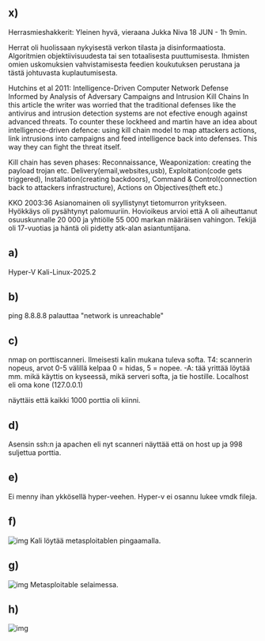 ## x)
Herrasmieshakkerit: Yleinen hyvä, vieraana Jukka Niva 18 JUN - 1h 9min. 

Herrat oli huolissaan nykyisestä verkon tilasta ja disinformaatiosta. Algoritmien objektiivisuudesta tai sen totaalisesta puuttumisesta. Ihmisten omien uskomuksien vahvistamisesta feedien koukutuksen perustana ja tästä johtuvasta kuplautumisesta.

Hutchins et al 2011: Intelligence-Driven Computer Network Defense Informed by Analysis of Adversary Campaigns and Intrusion Kill Chains
In this article the writer was worried that the traditional defenses like the antivirus and intrusion detection systems are not efective enough against advanced threats. To counter these lockheed and martin have an idea about intelligence-driven defence: using kill chain model to map attackers actions, link intrusions into campaigns and feed intelligence back into defenses. This way they can fight the threat itself.

Kill chain has seven phases: Reconnaissance, Weaponization: creating the payload trojan etc.
Delivery(email,websites,usb), Exploitation(code gets triggered), Installation(creating backdoors), Command & Control(connection back to attackers infrastructure), Actions on Objectives(theft etc.)

KKO 2003:36
Asianomainen oli syyllistynyt tietomurron yritykseen. Hyökkäys oli pysähtynyt palomuuriin. Hovioikeus arvioi että A oli aiheuttanut osuuskunnalle 20 000 ja yhtiölle 55 000 markan määräisen vahingon. Tekijä oli 17-vuotias ja häntä oli pidetty atk-alan asiantuntijana.

## a)
Hyper-V Kali-Linux-2025.2

## b)
ping 8.8.8.8 palauttaa "network is unreachable"

## c)
nmap on porttiscanneri. Ilmeisesti kalin mukana tuleva softa. T4: scannerin nopeus, arvot 0-5 välillä kelpaa 0 = hidas, 5 = nopee. -A: tää yrittää löytää mm. mikä käyttis on kyseessä, mikä serveri softa, ja tie hostille. Localhost eli oma kone (127.0.0.1)

näyttäis että kaikki 1000 porttia oli kiinni.

## d)
Asensin ssh:n ja apachen eli nyt scanneri näyttää että on host up ja 998 suljettua porttia.

## e)
Ei menny ihan ykkösellä hyper-veehen. Hyper-v ei osannu lukee vmdk fileja.

## f)

![img](Tunkeutumistestaus/ping.png)
Kali löytää metasploitablen pingaamalla.

## g)
![img](Tunkeutumistestaus/metasloitable2.png)
Metasploitable selaimessa.
## h)
![img](Tunkeutumistestaus/nmap-metasploitable.png)

